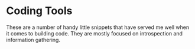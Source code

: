 # Coding Tools

These are a number of handy little snippets that have served me well when it comes to building code.  They are mostly focused on introspection and information gathering.

